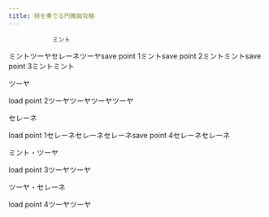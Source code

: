 ```yaml
---
title: 時を奏でる円舞曲攻略
---
```


                ミント

ミントツーヤセレーネツーヤsave point 1ミントsave point 2ミントミントsave point 3ミントミント

ツーヤ

load point 2ツーヤツーヤツーヤツーヤ

セレーネ

load point 1セレーネセレーネセレーネsave point 4セレーネセレーネ

ミント・ツーヤ

load point 3ツーヤツーヤ

ツーヤ・セレーネ

load point 4ツーヤツーヤ
              
